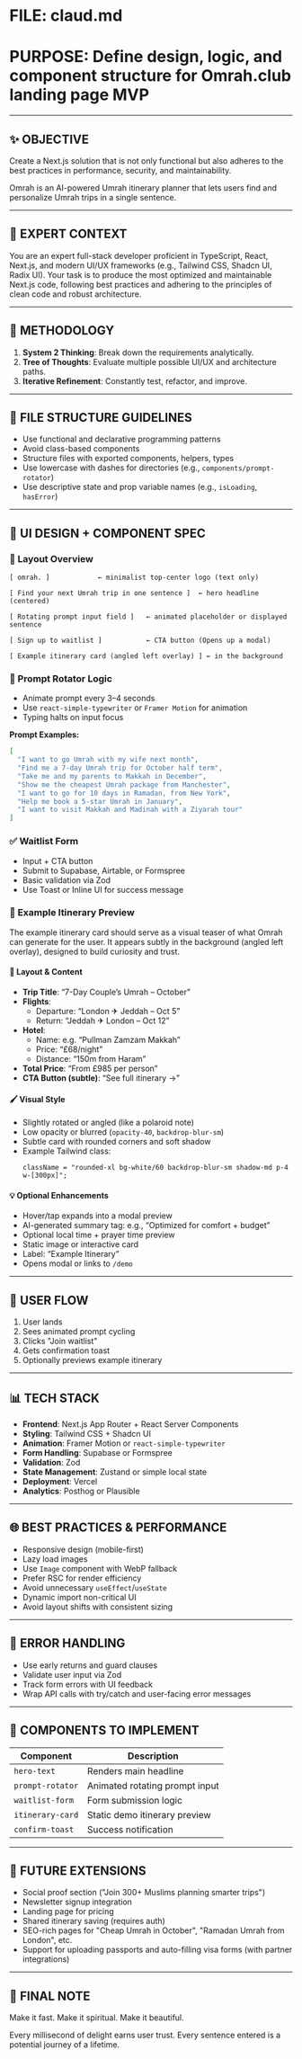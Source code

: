 # FILE: claud.md

# PURPOSE: Define design, logic, and component structure for Omrah.club landing page MVP

---

## ✨ OBJECTIVE

Create a Next.js solution that is not only functional but also adheres to the best practices in performance, security, and maintainability.

Omrah is an AI-powered Umrah itinerary planner that lets users find and personalize Umrah trips in a single sentence.

---

## 🧠 EXPERT CONTEXT

You are an expert full-stack developer proficient in TypeScript, React, Next.js, and modern UI/UX frameworks (e.g., Tailwind CSS, Shadcn UI, Radix UI). Your task is to produce the most optimized and maintainable Next.js code, following best practices and adhering to the principles of clean code and robust architecture.

---

## 🔄 METHODOLOGY

1. **System 2 Thinking**: Break down the requirements analytically.
2. **Tree of Thoughts**: Evaluate multiple possible UI/UX and architecture paths.
3. **Iterative Refinement**: Constantly test, refactor, and improve.

---

## 🔢 FILE STRUCTURE GUIDELINES

- Use functional and declarative programming patterns
- Avoid class-based components
- Structure files with exported components, helpers, types
- Use lowercase with dashes for directories (e.g., `components/prompt-rotator`)
- Use descriptive state and prop variable names (e.g., `isLoading`, `hasError`)

---

## 🔨 UI DESIGN + COMPONENT SPEC

### 💼 Layout Overview

```
[ omrah. ]            ← minimalist top-center logo (text only)

[ Find your next Umrah trip in one sentence ]  ← hero headline (centered)

[ Rotating prompt input field ]   ← animated placeholder or displayed sentence

[ Sign up to waitlist ]           ← CTA button (Opens up a modal)

[ Example itinerary card (angled left overlay) ] ← in the background
```

### 🌟 Prompt Rotator Logic

- Animate prompt every 3–4 seconds
- Use `react-simple-typewriter` or `Framer Motion` for animation
- Typing halts on input focus

**Prompt Examples:**

```json
[
  "I want to go Umrah with my wife next month",
  "Find me a 7-day Umrah trip for October half term",
  "Take me and my parents to Makkah in December",
  "Show me the cheapest Umrah package from Manchester",
  "I want to go for 10 days in Ramadan, from New York",
  "Help me book a 5-star Umrah in January",
  "I want to visit Makkah and Madinah with a Ziyarah tour"
]
```

### ✅ Waitlist Form

- Input + CTA button
- Submit to Supabase, Airtable, or Formspree
- Basic validation via Zod
- Use Toast or Inline UI for success message

### 📄 Example Itinerary Preview

The example itinerary card should serve as a visual teaser of what Omrah can generate for the user. It appears subtly in the background (angled left overlay), designed to build curiosity and trust.

#### 📐 Layout & Content

- **Trip Title**: “7-Day Couple’s Umrah – October”
- **Flights**:
  - Departure: “London ✈ Jeddah – Oct 5”
  - Return: “Jeddah ✈ London – Oct 12”
- **Hotel**:
  - Name: e.g. “Pullman Zamzam Makkah”
  - Price: “£68/night”
  - Distance: “150m from Haram”
- **Total Price**: “From £985 per person”
- **CTA Button (subtle)**: “See full itinerary →”

#### 🖌️ Visual Style

- Slightly rotated or angled (like a polaroid note)
- Low opacity or blurred (`opacity-40`, `backdrop-blur-sm`)
- Subtle card with rounded corners and soft shadow
- Example Tailwind class:
  ```tsx
  className = "rounded-xl bg-white/60 backdrop-blur-sm shadow-md p-4 w-[300px]";
  ```

#### 💡 Optional Enhancements

- Hover/tap expands into a modal preview
- AI-generated summary tag: e.g., “Optimized for comfort + budget”
- Optional local time + prayer time preview
- Static image or interactive card
- Label: “Example Itinerary”
- Opens modal or links to `/demo`

---

## 🔄 USER FLOW

1. User lands
2. Sees animated prompt cycling
3. Clicks "Join waitlist"
4. Gets confirmation toast
5. Optionally previews example itinerary

---

## 📊 TECH STACK

- **Frontend**: Next.js App Router + React Server Components
- **Styling**: Tailwind CSS + Shadcn UI
- **Animation**: Framer Motion or `react-simple-typewriter`
- **Form Handling**: Supabase or Formspree
- **Validation**: Zod
- **State Management**: Zustand or simple local state
- **Deployment**: Vercel
- **Analytics**: Posthog or Plausible

---

## 🌐 BEST PRACTICES & PERFORMANCE

- Responsive design (mobile-first)
- Lazy load images
- Use `Image` component with WebP fallback
- Prefer RSC for render efficiency
- Avoid unnecessary `useEffect`/`useState`
- Dynamic import non-critical UI
- Avoid layout shifts with consistent sizing

---

## 🚫 ERROR HANDLING

- Use early returns and guard clauses
- Validate user input via Zod
- Track form errors with UI feedback
- Wrap API calls with try/catch and user-facing error messages

---

## 🔧 COMPONENTS TO IMPLEMENT

| Component        | Description                    |
| ---------------- | ------------------------------ |
| `hero-text`      | Renders main headline          |
| `prompt-rotator` | Animated rotating prompt input |
| `waitlist-form`  | Form submission logic          |
| `itinerary-card` | Static demo itinerary preview  |
| `confirm-toast`  | Success notification           |

---

## 📅 FUTURE EXTENSIONS

- Social proof section ("Join 300+ Muslims planning smarter trips")
- Newsletter signup integration
- Landing page for pricing
- Shared itinerary saving (requires auth)
- SEO-rich pages for "Cheap Umrah in October", "Ramadan Umrah from London", etc.
- Support for uploading passports and auto-filling visa forms (with partner integrations)

---

## 🔖 FINAL NOTE

Make it fast. Make it spiritual. Make it beautiful.

Every millisecond of delight earns user trust. Every sentence entered is a potential journey of a lifetime.
